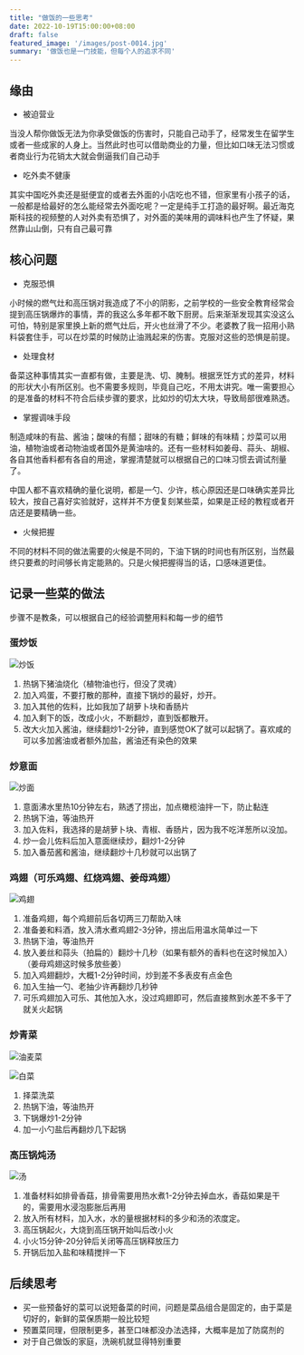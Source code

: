 ```yaml
---
title: "做饭的一些思考"
date: 2022-10-19T15:00:00+08:00
draft: false
featured_image: '/images/post-0014.jpg'
summary: '做饭也是一门技能，但每个人的追求不同'
---
```


## 缘由

- 被迫营业

当没人帮你做饭无法为你承受做饭的伤害时，只能自己动手了，经常发生在留学生或者一些成家的人身上。当然此时也可以借助商业的力量，但比如口味无法习惯或者商业行为花销太大就会倒逼我们自己动手

- 吃外卖不健康

其实中国吃外卖还是挺便宜的或者去外面的小店吃也不错，但家里有小孩子的话，一般都是给最好的怎么能经常去外面吃呢？一定是纯手工打造的最好啊。最近海克斯科技的视频整的人对外卖有恐惧了，对外面的美味用的调味料也产生了怀疑，果然靠山山倒，只有自己最可靠

## 核心问题

- 克服恐惧

小时候的燃气灶和高压锅对我造成了不小的阴影，之前学校的一些安全教育经常会提到高压锅爆炸的事情，弄的我这么多年都不敢下厨房。后来渐渐发现其实没这么可怕，特别是家里换上新的燃气灶后，开火也丝滑了不少。老婆教了我一招用小熟料袋套住手，可以在炒菜的时候防止油溅起来的伤害。克服对这些的恐惧是前提。

- 处理食材

备菜这种事情其实一直都有做，主要是洗、切、腌制。根据烹饪方式的差异，材料的形状大小有所区别。也不需要多规则，毕竟自己吃，不用太讲究。唯一需要担心的是准备的材料不符合后续步骤的要求，比如炒的切太大块，导致局部很难熟透。

- 掌握调味手段

制造咸味的有盐、酱油；酸味的有醋；甜味的有糖；鲜味的有味精；炒菜可以用油，植物油或者动物油或者国外是黄油啥的。还有一些材料如姜母、蒜头、胡椒、各自其他香料都有各自的用途，掌握清楚就可以根据自己的口味习惯去调试剂量了。

中国人都不喜欢精确的量化说明，都是一勺、少许，核心原因还是口味确实差异比较大，按自己喜好实验就好，这样并不方便复刻某些菜，如果是正经的教程或者开店还是要精确一些。

- 火候把握

不同的材料不同的做法需要的火候是不同的，下油下锅的时间也有所区别，当然最终只要煮的时间够长肯定能熟的。只是火候把握得当的话，口感味道更佳。

## 记录一些菜的做法

步骤不是教条，可以根据自己的经验调整用料和每一步的细节

### 蛋炒饭

![炒饭](/images/pic/%E7%82%92%E9%A5%AD.jpg)

1. 热锅下猪油烧化（植物油也行，但没了灵魂）
2. 加入鸡蛋，不要打散的那种，直接下锅炒的最好，炒开。
3. 加入其他的佐料，比如我加了胡萝卜块和香肠片
3. 加入剩下的饭，改成小火，不断翻炒，直到饭都散开。
4. 改大火加入酱油，继续翻炒1-2分钟，直到感觉OK了就可以起锅了。喜欢咸的可以多加酱油或者额外加盐，酱油还有染色的效果

### 炒意面

![炒面](/images/pic/%E7%82%92%E9%9D%A2.jpg)

1. 意面沸水里热10分钟左右，熟透了捞出，加点橄榄油拌一下，防止黏连
2. 热锅下油，等油热开
3. 加入佐料，我选择的是胡萝卜块、青椒、香肠片，因为我不吃洋葱所以没加。
4. 炒一会儿佐料后加入意面继续炒，翻炒1-2分钟
5. 加入番茄酱和酱油，继续翻炒十几秒就可以出锅了

### 鸡翅（可乐鸡翅、红烧鸡翅、姜母鸡翅）

![鸡翅](/images/pic/%E9%B8%A1%E7%BF%85.jpg)

1. 准备鸡翅，每个鸡翅前后各切两三刀帮助入味
2. 准备姜和料酒，放入清水煮鸡翅2-3分钟，捞出后用温水简单过一下
3. 热锅下油，等油热开
4. 放入姜丝和蒜头（拍扁的）翻炒十几秒（如果有额外的香料也在这时候加入）（姜母鸡翅这时候多放些姜）
5. 加入鸡翅翻炒，大概1-2分钟时间，炒到差不多表皮有点金色
6. 加入生抽一勺、老抽少许再翻炒几秒钟
7. 可乐鸡翅加入可乐、其他加入水，没过鸡翅即可，然后直接熬到水差不多干了就关火起锅

### 炒青菜

![油麦菜](/images/pic/%E9%9D%92%E8%8F%9C.jpg)

![白菜](/images/pic/%E9%9D%92%E8%8F%9C2.jpg)

1. 择菜洗菜
2. 热锅下油，等油热开
3. 下锅爆炒1-2分钟
4. 加一小勺盐后再翻炒几下起锅

### 高压锅炖汤

![汤](/images/pic/%E6%B1%A4.jpg)

1. 准备材料如排骨香菇，排骨需要用热水煮1-2分钟去掉血水，香菇如果是干的，需要用水浸泡膨胀后再用
2. 放入所有材料，加入水，水的量根据材料的多少和汤的浓度定。
3. 高压锅起火，大烧到高压锅开始叫后改小火
4. 小火15分钟-20分钟后关闭等高压锅释放压力
5. 开锅后加入盐和味精搅拌一下

## 后续思考

- 买一些预备好的菜可以说短备菜的时间，问题是菜品组合是固定的，由于菜是切好的，新鲜的菜保质期一般比较短
- 预置菜同理，但限制更多，甚至口味都没办法选择，大概率是加了防腐剂的
- 对于自己做饭的家庭，洗碗机就显得特别重要